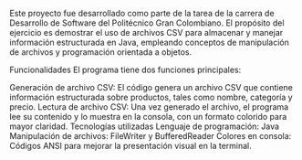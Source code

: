 Este proyecto fue desarrollado como parte de la tarea de la carrera de Desarrollo de Software del Politécnico Gran Colombiano. El propósito del ejercicio es demostrar el uso de archivos CSV para almacenar y manejar información estructurada en Java, empleando conceptos de manipulación de archivos y programación orientada a objetos.

Funcionalidades
El programa tiene dos funciones principales:

Generación de archivo CSV: El código genera un archivo CSV que contiene información estructurada sobre productos, tales como nombre, categoría y precio.
Lectura de archivo CSV: Una vez generado el archivo, el programa lee su contenido y lo muestra en la consola, con un formato colorido para mayor claridad.
Tecnologías utilizadas
Lenguaje de programación: Java
Manipulación de archivos: FileWriter y BufferedReader
Colores en consola: Códigos ANSI para mejorar la presentación visual en la terminal.
